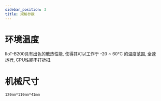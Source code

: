```yaml
---
sidebar_position: 3
title: 规格参数
---
```


# 环境温度
IIoT-B200具有出色的散热性能, 使得其可以工作于 -20 ~ 60°C 的温度范围,  全速运行, CPU性能不打折扣.

# 机械尺寸

`120mm*110mm*41mm`
